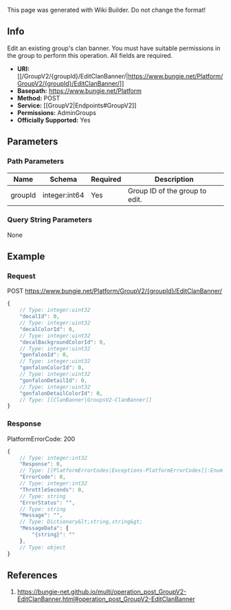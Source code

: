 <span class="wiki-builder">This page was generated with Wiki Builder. Do not change the format!</span>

## Info
Edit an existing group's clan banner. You must have suitable permissions in the group to perform this operation. All fields are required.

* **URI:** [[/GroupV2/{groupId}/EditClanBanner/|https://www.bungie.net/Platform/GroupV2/{groupId}/EditClanBanner/]]
* **Basepath:** https://www.bungie.net/Platform
* **Method:** POST
* **Service:** [[GroupV2|Endpoints#GroupV2]]
* **Permissions:** AdminGroups
* **Officially Supported:** Yes

## Parameters
### Path Parameters
Name | Schema | Required | Description
---- | ------ | -------- | -----------
groupId | integer:int64 | Yes | Group ID of the group to edit.

### Query String Parameters
None

## Example
### Request
POST https://www.bungie.net/Platform/GroupV2/{groupId}/EditClanBanner/
```javascript
{
    // Type: integer:uint32
    "decalId": 0,
    // Type: integer:uint32
    "decalColorId": 0,
    // Type: integer:uint32
    "decalBackgroundColorId": 0,
    // Type: integer:uint32
    "gonfalonId": 0,
    // Type: integer:uint32
    "gonfalonColorId": 0,
    // Type: integer:uint32
    "gonfalonDetailId": 0,
    // Type: integer:uint32
    "gonfalonDetailColorId": 0,
    // Type: [[ClanBanner|GroupsV2-ClanBanner]]
}

```

### Response
PlatformErrorCode: 200
```javascript
{
    // Type: integer:int32
    "Response": 0,
    // Type: [[PlatformErrorCodes|Exceptions-PlatformErrorCodes]]:Enum
    "ErrorCode": 0,
    // Type: integer:int32
    "ThrottleSeconds": 0,
    // Type: string
    "ErrorStatus": "",
    // Type: string
    "Message": "",
    // Type: Dictionary&lt;string,string&gt;
    "MessageData": {
        "{string}": ""
    },
    // Type: object
}

```

## References
1. https://bungie-net.github.io/multi/operation_post_GroupV2-EditClanBanner.html#operation_post_GroupV2-EditClanBanner
